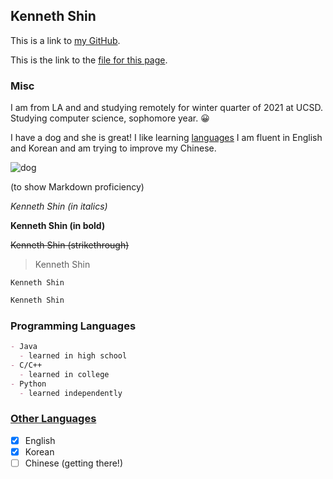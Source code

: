 ## Kenneth Shin

This is a link to [my GitHub](https://github.com/kbshin01).

This is the link to the [file for this page](/index.md).

### Misc

I am from LA and and studying remotely for winter quarter of 2021 at UCSD. Studying computer science, sophomore year. :grinning:

I have a dog and she is great! I like learning [languages](#other-languages) I am fluent in English and Korean and am trying to improve my Chinese.

![dog](https://user-images.githubusercontent.com/60720965/103718763-6a20b700-4f7c-11eb-8fd7-6d707341f114.PNG)

(to show Markdown proficiency)

*Kenneth Shin (in italics)*

**Kenneth Shin (in bold)**

~~Kenneth Shin (strikethrough)~~

> Kenneth Shin

`Kenneth Shin`

```markdown
Kenneth Shin
```

### Programming Languages

```markdown
- Java
  - learned in high school
- C/C++
  - learned in college
- Python
  - learned independently
```

### [Other Languages](https://www.duolingo.com/)
- [x] English
- [x] Korean
- [ ] Chinese (getting there!)
